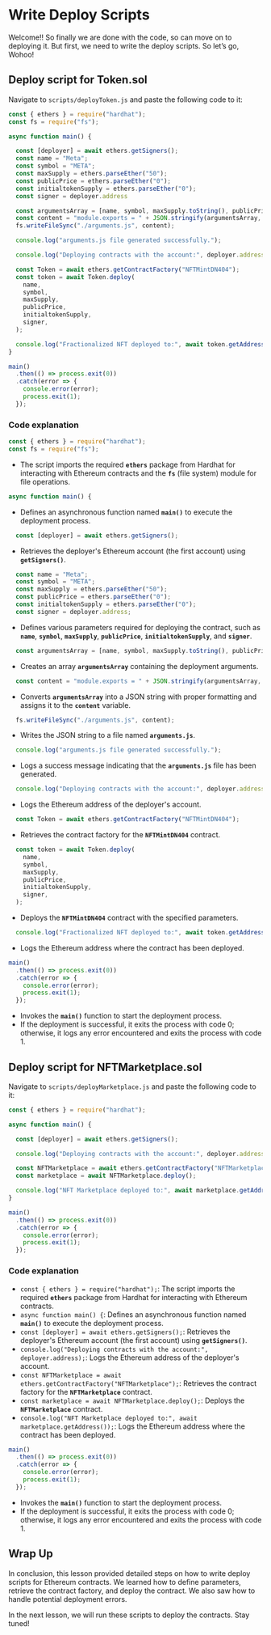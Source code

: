# Write Deploy Scripts

Welcome!! So finally we are done with the code, so can move on to deploying it. But first, we need to write the deploy scripts. So let’s go, Wohoo!

## Deploy script for Token.sol

Navigate to `scripts/deployToken.js` and paste the following code to it: 

```jsx
const { ethers } = require("hardhat");
const fs = require("fs");

async function main() {

  const [deployer] = await ethers.getSigners();
  const name = "Meta";
  const symbol = "META";
  const maxSupply = ethers.parseEther("50");
  const publicPrice = ethers.parseEther("0"); 
  const initialtokenSupply = ethers.parseEther("0"); 
  const signer = deployer.address 

  const argumentsArray = [name, symbol, maxSupply.toString(), publicPrice.toString(), initialtokenSupply.toString(), signer]
  const content = "module.exports = " + JSON.stringify(argumentsArray, null, 2) + ";";
  fs.writeFileSync("./arguments.js", content);

  console.log("arguments.js file generated successfully.");

  console.log("Deploying contracts with the account:", deployer.address);

  const Token = await ethers.getContractFactory("NFTMintDN404");
  const token = await Token.deploy(
    name,
    symbol,
    maxSupply,
    publicPrice,
    initialtokenSupply,
    signer,
  );

  console.log("Fractionalized NFT deployed to:", await token.getAddress());
}

main()
  .then(() => process.exit(0))
  .catch(error => {
    console.error(error);
    process.exit(1);
  });
```

### Code explanation

```jsx
const { ethers } = require("hardhat");
const fs = require("fs");
```

- The script imports the required **`ethers`** package from Hardhat for interacting with Ethereum contracts and the **`fs`** (file system) module for file operations.

```jsx
async function main() {
```

- Defines an asynchronous function named **`main()`** to execute the deployment process.

```jsx
  const [deployer] = await ethers.getSigners();
```

- Retrieves the deployer's Ethereum account (the first account) using **`getSigners()`**.

```jsx
  const name = "Meta";
  const symbol = "META";
  const maxSupply = ethers.parseEther("50");
  const publicPrice = ethers.parseEther("0");
  const initialtokenSupply = ethers.parseEther("0");
  const signer = deployer.address;
```

- Defines various parameters required for deploying the contract, such as **`name`**, **`symbol`**, **`maxSupply`**, **`publicPrice`**, **`initialtokenSupply`**, and **`signer`**.

```jsx
  const argumentsArray = [name, symbol, maxSupply.toString(), publicPrice.toString(), initialtokenSupply.toString(), signer];
```

- Creates an array **`argumentsArray`** containing the deployment arguments.

```jsx
  const content = "module.exports = " + JSON.stringify(argumentsArray, null, 2) + ";";
```

- Converts **`argumentsArray`** into a JSON string with proper formatting and assigns it to the **`content`** variable.

```jsx
  fs.writeFileSync("./arguments.js", content);
```

- Writes the JSON string to a file named **`arguments.js`**.

```jsx
  console.log("arguments.js file generated successfully.");
```

- Logs a success message indicating that the **`arguments.js`** file has been generated.

```jsx
  console.log("Deploying contracts with the account:", deployer.address);
```

- Logs the Ethereum address of the deployer's account.

```jsx
  const Token = await ethers.getContractFactory("NFTMintDN404");
```

- Retrieves the contract factory for the **`NFTMintDN404`** contract.

```jsx
  const token = await Token.deploy(
    name,
    symbol,
    maxSupply,
    publicPrice,
    initialtokenSupply,
    signer,
  );
```

- Deploys the **`NFTMintDN404`** contract with the specified parameters.

```jsx
  console.log("Fractionalized NFT deployed to:", await token.getAddress());}
```

- Logs the Ethereum address where the contract has been deployed.

```jsx
main()
  .then(() => process.exit(0))
  .catch(error => {
    console.error(error);
    process.exit(1);
  });
```

- Invokes the **`main()`** function to start the deployment process.
- If the deployment is successful, it exits the process with code 0; otherwise, it logs any error encountered and exits the process with code 1.

## Deploy script for NFTMarketplace.sol

Navigate to `scripts/deployMarketplace.js` and paste the following code to it: 

```jsx
const { ethers } = require("hardhat"); 

async function main() {

  const [deployer] = await ethers.getSigners();

  console.log("Deploying contracts with the account:", deployer.address);

  const NFTMarketplace = await ethers.getContractFactory("NFTMarketplace");
  const marketplace = await NFTMarketplace.deploy();

  console.log("NFT Marketplace deployed to:", await marketplace.getAddress());
}

main()
  .then(() => process.exit(0))
  .catch(error => {
    console.error(error);
    process.exit(1);
  });
```

### Code explanation

- `const { ethers } = require("hardhat");`: The script imports the required **`ethers`** package from Hardhat for interacting with Ethereum contracts.
- `async function main() {`: Defines an asynchronous function named **`main()`** to execute the deployment process.
- `const [deployer] = await ethers.getSigners();`: Retrieves the deployer's Ethereum account (the first account) using **`getSigners()`**.
- `console.log("Deploying contracts with the account:", deployer.address);`: Logs the Ethereum address of the deployer's account.
- `const NFTMarketplace = await ethers.getContractFactory("NFTMarketplace");`: Retrieves the contract factory for the **`NFTMarketplace`** contract.
- `const marketplace = await NFTMarketplace.deploy();`: Deploys the **`NFTMarketplace`** contract.
- `console.log("NFT Marketplace deployed to:", await marketplace.getAddress());`: Logs the Ethereum address where the contract has been deployed.

```jsx
main()
  .then(() => process.exit(0))
  .catch(error => {
    console.error(error);
    process.exit(1);
  });
```

- Invokes the **`main()`** function to start the deployment process.
- If the deployment is successful, it exits the process with code 0; otherwise, it logs any error encountered and exits the process with code 1.

## Wrap Up

In conclusion, this lesson provided detailed steps on how to write deploy scripts for Ethereum contracts. We learned how to define parameters, retrieve the contract factory, and deploy the contract. We also saw how to handle potential deployment errors. 

In the next lesson, we will run these scripts to deploy the contracts. Stay tuned!